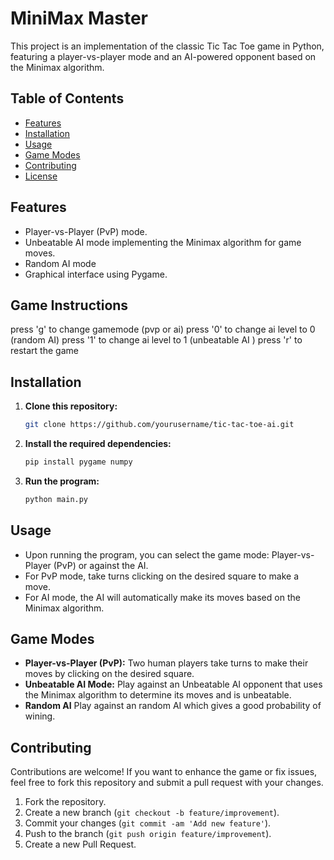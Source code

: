 # MiniMax Master

This project is an implementation of the classic Tic Tac Toe game in Python, featuring a player-vs-player mode and an AI-powered opponent based on the Minimax algorithm.

## Table of Contents

- [Features](#features)
- [Installation](#installation)
- [Usage](#usage)
- [Game Modes](#game-modes)
- [Contributing](#contributing)
- [License](#license)

## Features

- Player-vs-Player (PvP) mode.
- Unbeatable AI mode implementing the Minimax algorithm for game moves.
- Random AI mode
- Graphical interface using Pygame.

## Game Instructions

press 'g' to change gamemode (pvp or ai)
press '0' to change ai level to 0 (random AI)
press '1' to change ai level to 1 (unbeatable AI )
press 'r' to restart the game

## Installation

1. **Clone this repository:**

    ```bash
    git clone https://github.com/yourusername/tic-tac-toe-ai.git
    ```

2. **Install the required dependencies:**

    ```bash
    pip install pygame numpy
    ```

3. **Run the program:**

    ```bash
    python main.py
    ```

## Usage

- Upon running the program, you can select the game mode: Player-vs-Player (PvP) or against the AI.
- For PvP mode, take turns clicking on the desired square to make a move.
- For AI mode, the AI will automatically make its moves based on the Minimax algorithm.

## Game Modes

- **Player-vs-Player (PvP):** Two human players take turns to make their moves by clicking on the desired square.
- **Unbeatable AI Mode:** Play against an Unbeatable AI opponent that uses the Minimax algorithm to determine its moves and is unbeatable.
- **Random AI** Play against an random AI which gives a good probability of wining. 

## Contributing

Contributions are welcome! If you want to enhance the game or fix issues, feel free to fork this repository and submit a pull request with your changes.

1. Fork the repository.
2. Create a new branch (`git checkout -b feature/improvement`).
3. Commit your changes (`git commit -am 'Add new feature'`).
4. Push to the branch (`git push origin feature/improvement`).
5. Create a new Pull Request.


